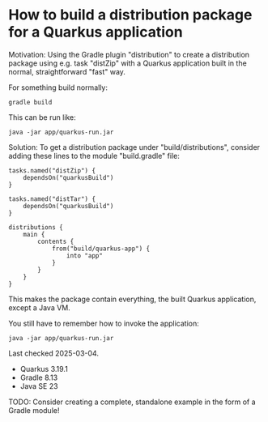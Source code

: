 # How to build a distribution package for a Quarkus application

Motivation:
Using the Gradle plugin "distribution" to create a distribution package using e.g. task "distZip" 
with a Quarkus application built in the normal, straightforward "fast" way.

For something build normally:

```
gradle build
```

This can be run like:

```
java -jar app/quarkus-run.jar
```


Solution:
To get a distribution package under "build/distributions",
consider adding these lines to the module "build.gradle" file:

```
tasks.named("distZip") {
    dependsOn("quarkusBuild")
}

tasks.named("distTar") {
    dependsOn("quarkusBuild")
}

distributions {
    main {
        contents {
            from("build/quarkus-app") {
                into "app"
            }
        }
    }
}
```

This makes the package contain everything,
the built Quarkus application,
except a Java VM.

You still have to remember how to invoke the application:

```
java -jar app/quarkus-run.jar
```

Last checked 2025-03-04.
* Quarkus 3.19.1
* Gradle 8.13
* Java SE 23

TODO: Consider creating a complete, standalone example in the form of a Gradle module!
